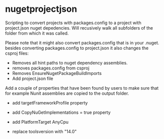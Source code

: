 # nugetprojectjson
Scripting to convert projects with packages.config to a project with project.json nuget depedencies.
Will recusively walk all subfolders of the folder from which it was called.

Please note that it might also convert packages.config that is in your .nuget.
besides converting packages.config to project.json it also changes the csproj files:
* Removes all hint paths to nuget dependency assemblies.
* removes packages.config from csproj
* Removes EnsureNugetPackageBuildImports
* Add project.json file

Add a couple of properties that have been found by users to make sure that for example Nunit assemblies are copied to the output folder.
* add targetFrameworkProfile property
* add CopyNuGetImplementations = true property
* add PlatformTarget AnyCpu

* replace toolsversion with "14.0"

